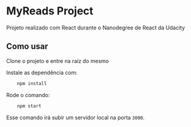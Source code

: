 # MyReads Project

Projeto realizado com React durante o Nanodegree de React da Udacity

## Como usar

Clone o projeto e entre na raíz do mesmo

Instale as dependência com:

```js
    npm install
```

Rode o comando:

```js
    npm start
```

Esse comando irá subir um servidor local na porta `3000`.